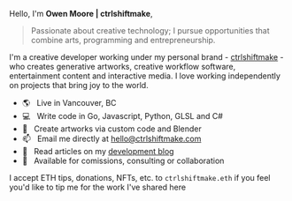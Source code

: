 Hello, I'm **Owen Moore | ctrlshiftmake**,

> Passionate about creative technology; I pursue opportunities that combine arts, programming and entrepreneurship.

I'm a creative developer working under my personal brand - [ctrlshiftmake](https://www.ctrlshiftmake.com/) - who creates generative artworks, creative workflow software, entertainment content and interactive media. I love working independently on projects that bring joy to the world.

- 🌎 &nbsp; Live in Vancouver, BC
- 💻 &nbsp; Write code in Go, Javascript, Python, GLSL and C#
- 🎨 &nbsp; Create artworks via custom code and Blender
- 📫 &nbsp; Email me directly at hello@ctrlshiftmake.com
- 📝 &nbsp; Read articles on my [development blog](https://blog.ctrlshiftmake.com/)
- 📅 &nbsp; Available for comissions, consulting or collaboration

I accept ETH tips, donations, NFTs, etc. to `ctrlshiftmake.eth` if you feel you'd like to tip me for the work I've shared here
